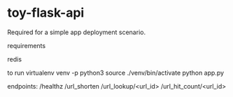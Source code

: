 # toy-flask-api
Required for a simple app deployment scenario.

requirements

redis

to run
virtualenv venv -p python3
source ./venv/bin/activate
python app.py

endpoints:
/healthz
/url_shorten
/url_lookup/<url_id>
/url_hit_count/<url_id>